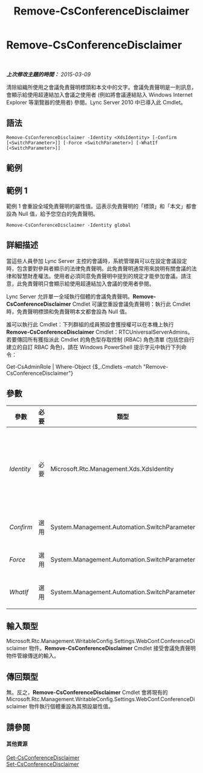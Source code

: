 ﻿---
title: Remove-CsConferenceDisclaimer
TOCTitle: Remove-CsConferenceDisclaimer
ms:assetid: 196252a1-2526-4944-9064-01d1846f3266
ms:mtpsurl: https://technet.microsoft.com/zh-tw/library/Gg398243(v=OCS.15)
ms:contentKeyID: 49290232
ms.date: 08/10/2015
mtps_version: v=OCS.15
ms.translationtype: HT
---

# Remove-CsConferenceDisclaimer

 

_**上次修改主題的時間：** 2015-03-09_

清除組織所使用之會議免責聲明標頭和本文中的文字。會議免責聲明是一則訊息，會顯示給使用超連結加入會議之使用者 (例如將會議連結貼入 Windows Internet Explorer 等瀏覽器的使用者) 參閱。Lync Server 2010 中已導入此 Cmdlet。

## 語法

    Remove-CsConferenceDisclaimer -Identity <XdsIdentity> [-Confirm [<SwitchParameter>]] [-Force <SwitchParameter>] [-WhatIf [<SwitchParameter>]]

## 範例

## 範例 1

範例 1 會重設全域免責聲明的屬性值。這表示免責聲明的「標頭」和「本文」都會設為 Null 值，給予您空白的免責聲明。

    Remove-CsConferenceDisclaimer -Identity global

## 詳細描述

當這些人員參加 Lync Server 主控的會議時，系統管理員可以在設定會議設定時，包含要對參與者顯示的法律免責聲明。此免責聲明通常用來說明有關會議的法律和智慧財產權法。使用者必須同意免責聲明中提到的規定才能參加會議。請注意，此免責聲明只會顯示給使用超連結加入會議的使用者參閱。

Lync Server 允許單一全域執行個體的會議免責聲明。**Remove-CsConferenceDisclaimer** Cmdlet 可讓您重設會議免責聲明：執行此 Cmdlet 時，免責聲明標頭和免責聲明本文都會設為 Null 值。

誰可以執行此 Cmdlet：下列群組的成員預設會獲授權可以在本機上執行 **Remove-CsConferenceDisclaimer** Cmdlet：RTCUniversalServerAdmins。若要傳回所有獲指派此 Cmdlet 的角色型存取控制 (RBAC) 角色清單 (包括您自行建立的自訂 RBAC 角色)，請在 Windows PowerShell 提示字元中執行下列命令：

Get-CsAdminRole | Where-Object {$\_.Cmdlets –match "Remove-CsConferenceDisclaimer"}

## 參數


<table>
<colgroup>
<col style="width: 25%" />
<col style="width: 25%" />
<col style="width: 25%" />
<col style="width: 25%" />
</colgroup>
<thead>
<tr class="header">
<th>參數</th>
<th>必要</th>
<th>類型</th>
<th>說明</th>
</tr>
</thead>
<tbody>
<tr class="odd">
<td><p><em>Identity</em></p></td>
<td><p>必要</p></td>
<td><p>Microsoft.Rtc.Management.Xds.XdsIdentity</p></td>
<td><p>要移除之會議免責聲明的唯一識別。雖然您只能擁有一個會議免責聲明的全域執行個體，但是在呼叫 <strong>Remove-CsConferenceDisclaimer</strong> Cmdlet 時仍需使用 Identity 參數。</p></td>
</tr>
<tr class="even">
<td><p><em>Confirm</em></p></td>
<td><p>選用</p></td>
<td><p>System.Management.Automation.SwitchParameter</p></td>
<td><p>在執行命令前先提示確認。</p></td>
</tr>
<tr class="odd">
<td><p><em>Force</em></p></td>
<td><p>選用</p></td>
<td><p>System.Management.Automation.SwitchParameter</p></td>
<td><p>隱藏執行命令時可能發生的非嚴重錯誤訊息。</p></td>
</tr>
<tr class="even">
<td><p><em>WhatIf</em></p></td>
<td><p>選用</p></td>
<td><p>System.Management.Automation.SwitchParameter</p></td>
<td><p>說明執行命令時若不實際執行命令的後果。</p></td>
</tr>
</tbody>
</table>


## 輸入類型

Microsoft.Rtc.Management.WritableConfig.Settings.WebConf.ConferenceDisclaimer 物件。**Remove-CsConferenceDisclaimer** Cmdlet 接受會議免責聲明物件管線傳送的輸入。

## 傳回類型

無。反之，**Remove-CsConferenceDisclaimer** Cmdlet 會將現有的 Microsoft.Rtc.Management.WritableConfig.Settings.WebConf.ConferenceDisclaimer 物件執行個體重設為其預設屬性值。

## 請參閱

#### 其他資源

[Get-CsConferenceDisclaimer](get-csconferencedisclaimer.md)  
[Set-CsConferenceDisclaimer](set-csconferencedisclaimer.md)

